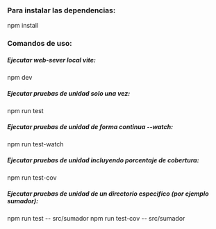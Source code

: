 ### Para instalar las dependencias:

npm install

### Comandos de uso:

##### Ejecutar web-sever local vite:
npm dev

##### Ejecutar pruebas de unidad solo una vez:
npm run test

##### Ejecutar pruebas de unidad de forma continua --watch:
npm run test-watch

##### Ejecutar pruebas de unidad incluyendo porcentaje de cobertura:
npm run test-cov 

##### Ejecutar pruebas de unidad de un directorio especifico (por ejemplo sumador):
npm run test -- src/sumador
npm run test-cov -- src/sumador

